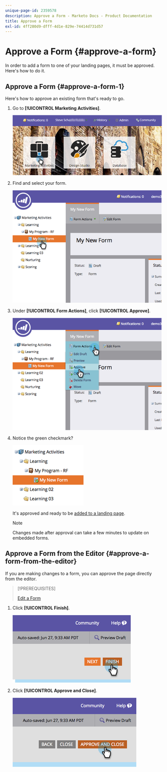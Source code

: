 ```yaml
---
unique-page-id: 2359578
description: Approve a Form - Marketo Docs - Product Documentation
title: Approve a Form
exl-id: 4ff280d9-dfff-4d1e-829e-74414d731d57
---
```

# Approve a Form {#approve-a-form}

In order to add a form to one of your landing pages, it must be approved. Here's how to do it.

## Approve a Form {#approve-a-form-1}

Here's how to approve an existing form that's ready to go.

1. Go to **[!UICONTROL Marketing Activities]**.

   ![](assets/login-marketing-activities-7.png)

1. Find and select your form.

   ![](assets/image2014-9-15-17-3a49-3a40.png)

1. Under **[!UICONTROL Form Actions]**, click **[!UICONTROL Approve]**.

   ![](assets/image2014-9-15-17-3a49-3a47.png)

1. Notice the green checkmark?

   ![](assets/image2014-9-15-17-3a50-3a2.png)

   It's approved and ready to be [added to a landing page](/help/marketo/product-docs/demand-generation/landing-pages/understanding-landing-pages/approve-unapprove-or-delete-a-landing-page.md).

   >[!NOTE]
   >
   >Changes made after approval can take a few minutes to update on embedded forms.

## Approve a Form from the Editor {#approve-a-form-from-the-editor}

If you are making changes to a form, you can approve the page directly from the editor.

>[!PREREQUISITES]
>
>[Edit a Form](/help/marketo/product-docs/demand-generation/forms/form-actions/edit-a-form.md)

1. Click **[!UICONTROL Finish]**.

   ![](assets/image2014-9-15-17-3a51-3a43.png)

1. Click **[!UICONTROL Approve and Close]**.

   ![](assets/image2014-9-15-17-3a52-3a1.png)
